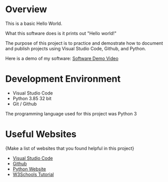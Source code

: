 # Overview

This is a basic Hello World.

What this software does is it prints out "Hello world!"

The purpose of this project is to practice and demostrate how to document and publish projects using Visual Studio Code, Github, and Python.

Here is a demo of my software: [Software Demo Video](https://youtu.be/3ctDEkG2Los)

# Development Environment

* Visual Studio Code
* Python 3.85 32 bit
* Git / Github

The programming language used for this project was Python 3

# Useful Websites

{Make a list of websites that you found helpful in this project}
* [Visual Studio Code](https://code.visualstudio.com/)
* [Github](https://github.com/)
* [Python Website](https://docs.python.org/3/)
* [W3Schools Tutorial](https://www.w3schools.com/python/)